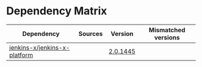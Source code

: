 # Dependency Matrix

Dependency | Sources | Version | Mismatched versions
---------- | ------- | ------- | -------------------
[jenkins-x/jenkins-x-platform](https://github.com/jenkins-x/jenkins-x-platform) |  | [2.0.1445](https://github.com/jenkins-x/jenkins-x-platform/releases/tag/v2.0.1445) | 
